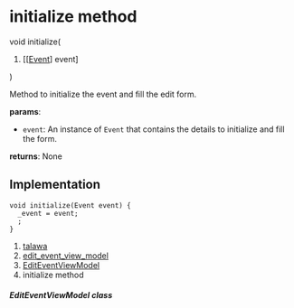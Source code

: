 
<div>

# initialize method

</div>


void initialize(

1.  [[[Event](../../models_events_event_model/Event-class.html)]
    event]

)



Method to initialize the event and fill the edit form.

**params**:

-   `event`: An instance of `Event` that contains the details to
    initialize and fill the form.

**returns**: None



## Implementation

``` language-dart
void initialize(Event event) {
  _event = event;
  ;
}
```







1.  [talawa](../../index.html)
2.  [edit_event_view_model](../../view_model_after_auth_view_models_event_view_models_edit_event_view_model/)
3.  [EditEventViewModel](../../view_model_after_auth_view_models_event_view_models_edit_event_view_model/EditEventViewModel-class.html)
4.  initialize method

##### EditEventViewModel class







